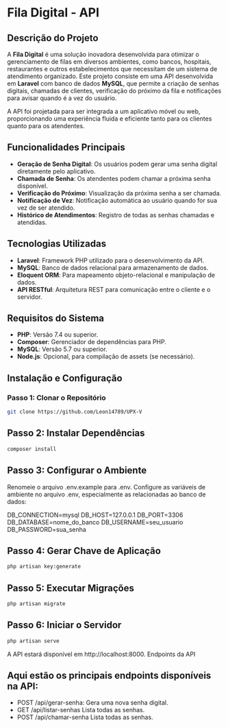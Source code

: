# Fila Digital - API

## Descrição do Projeto

A **Fila Digital** é uma solução inovadora desenvolvida para otimizar o gerenciamento de filas em diversos ambientes, como bancos, hospitais, restaurantes e outros estabelecimentos que necessitam de um sistema de atendimento organizado. Este projeto consiste em uma API desenvolvida em **Laravel** com banco de dados **MySQL**, que permite a criação de senhas digitais, chamadas de clientes, verificação do próximo da fila e notificações para avisar quando é a vez do usuário.

A API foi projetada para ser integrada a um aplicativo móvel ou web, proporcionando uma experiência fluida e eficiente tanto para os clientes quanto para os atendentes.

## Funcionalidades Principais

- **Geração de Senha Digital**: Os usuários podem gerar uma senha digital diretamente pelo aplicativo.
- **Chamada de Senha**: Os atendentes podem chamar a próxima senha disponível.
- **Verificação do Próximo**: Visualização da próxima senha a ser chamada.
- **Notificação de Vez**: Notificação automática ao usuário quando for sua vez de ser atendido.
- **Histórico de Atendimentos**: Registro de todas as senhas chamadas e atendidas.

## Tecnologias Utilizadas

- **Laravel**: Framework PHP utilizado para o desenvolvimento da API.
- **MySQL**: Banco de dados relacional para armazenamento de dados.
- **Eloquent ORM**: Para mapeamento objeto-relacional e manipulação de dados.
- **API RESTful**: Arquitetura REST para comunicação entre o cliente e o servidor.

## Requisitos do Sistema

- **PHP**: Versão 7.4 ou superior.
- **Composer**: Gerenciador de dependências para PHP.
- **MySQL**: Versão 5.7 ou superior.
- **Node.js**: Opcional, para compilação de assets (se necessário).

## Instalação e Configuração

### Passo 1: Clonar o Repositório

```bash
git clone https://github.com/Leon14789/UPX-V
```

## Passo 2: Instalar Dependências

```bash
composer install
```

## Passo 3: Configurar o Ambiente

Renomeie o arquivo .env.example para .env.
Configure as variáveis de ambiente no arquivo .env,
especialmente as relacionadas ao banco de dados:

DB_CONNECTION=mysql
DB_HOST=127.0.0.1
DB_PORT=3306
DB_DATABASE=nome_do_banco
DB_USERNAME=seu_usuario
DB_PASSWORD=sua_senha

## Passo 4: Gerar Chave de Aplicação
```bash
php artisan key:generate
```

## Passo 5: Executar Migrações
```bash
php artisan migrate
```

## Passo 6: Iniciar o Servidor
```bash
php artisan serve
```

A API estará disponível em http://localhost:8000.
Endpoints da API

## Aqui estão os principais endpoints disponíveis na API:

<ul>
<li> POST /api/gerar-senha: Gera uma nova senha digital. </li>
<li> GET /api/listar-senhas Lista todas as senhas. </li>
<li> POST /api/chamar-senha Lista todas as senhas. </li>


</ul>